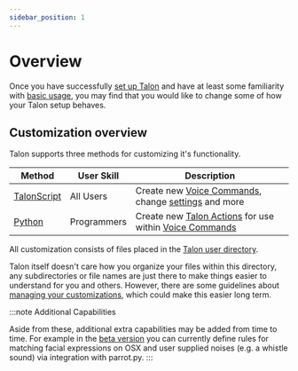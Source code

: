 ```yaml
---
sidebar_position: 1
---
```


# Overview

Once you have successfully [set up Talon](/docs/Resource%20Hub/Talon%20Installation/installation_guide.md)
and have at least some familiarity with [basic usage](/docs/Basic%20Usage/basic_usage.md), you may find that you would like to change some of how your Talon setup behaves.

## Customization overview

Talon supports three methods for customizing it's functionality.


| Method | User Skill              | Description | 
| ---------------- | ---------------------- | - | 
| [TalonScript](./TalonScript/talon-script.md)      | All Users | Create new [Voice Commands](./TalonScript/voice-commands.md), change [settings](./settings.md) and more | 
| [Python](./python.md)          | Programmers | Create new [Talon Actions](/docs/Resource%20Hub/terminology.md#talon-actions) for use within [Voice Commands](/docs/Resource%20Hub/terminology.md#voice-commands) | 



All customization consists of files placed in the [Talon user directory](/docs/Resource%20Hub/terminology.md#talon-user-directory). 

Talon itself doesn't care how you organize your files within this directory, any subdirectories or file names are just there to make things easier to understand for you and others.
However, there are some guidelines about [managing your customizations](./managing-customizations.md), which could make this easier long term.

:::note Additional Capabilities

Aside from these, additional extra capabilities may be added from time to time. For example in the [beta version](/docs/Resource%20Hub/terminology.md#beta-version) you can currently define rules for matching facial expressions on OSX and user supplied noises (e.g. a whistle sound) via integration with parrot.py.
:::

